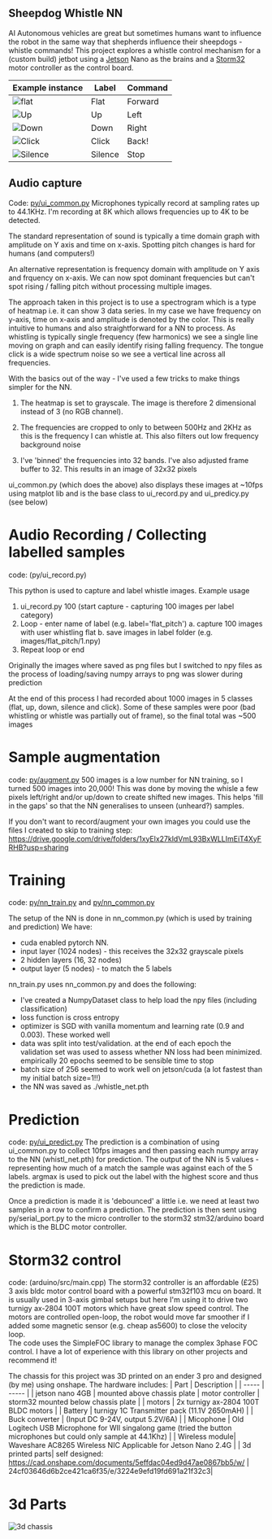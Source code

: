 ## Sheepdog Whistle NN
AI Autonomous vehicles are great but sometimes humans want to influence the robot in the same way that shepherds influence their sheepdogs - whistle commands!  This project explores a whistle control mechanism for a (custom build) jetbot using a [Jetson](https://developer.nvidia.com/embedded/jetson-nano-developer-kit) Nano as the brains and a [Storm32](http://www.olliw.eu/storm32bgc-wiki/Getting_Started) motor controller as the control board.

| Example instance | Label | Command |
| ----- | ----- | -----| 
| ![flat](/flat.png?raw=true "Flat") | Flat | Forward | 
| ![Up](/up.png?raw=true "Up") | Up | Left |
| ![Down](/down.png?raw=true "Down") | Down | Right |  
| ![Click](/click.png?raw=true "Click") | Click | Back! |  
| ![Silence](/silence.png?raw=true "Silence") | Silence | Stop | 

## Audio capture
Code: [py/ui_common.py](py/ui_common.py)
Microphones typically record at sampling rates up to 44.1KHz.  I'm recording at 8K which allows frequencies up to 4K to be detected.    

The standard representation of sound is typically a time domain graph with amplitude on Y axis and time on x-axis.  Spotting pitch changes is hard for humans (and computers!)

An alternative representation is frequency domain with amplitude on Y axis and frquency on x-axis.  We can now spot dominant frequencies but can't spot rising / falling pitch without processing multiple images.

The approach taken in this project is to use a spectrogram which is a type of heatmap i.e. it can show 3 data series.  In my case we have frequency on y-axis, time on x-axis and amplitude is denoted by the color.  This is really intuitive to humans and also straightforward for a NN to process.  As whistling is typically single frequency (few harmonics) we see a single line moving on graph and can easily identify rising falling frequency.  The tongue click is a wide spectrum noise so we see a vertical line across all frequencies.  

With the basics out of the way - I've used a few tricks to make things simpler for the NN.  
1) The heatmap is set to grayscale.  The image is therefore 2 dimensional instead of 3 (no RGB channel).
2) The frequencies are cropped to only to between 500Hz and 2KHz as this is the frequency I can whistle at.  This also filters out low frequency background noise

3) I've 'binned' the frequencies into 32 bands.  I've also adjusted frame buffer to 32.  This results in an image of 32x32 pixels

ui_common.py (which does the above) also displays these images at ~10fps using matplot lib and is the base class to ui_record.py and ui_predicy.py (see below)

# Audio Recording / Collecting labelled samples
code: (py/ui_record.py)

This python is used to capture and label whistle images.  Example usage
 1. ui_record.py 100 (start capture - capturing 100 images per label category)
 2. Loop - enter name of label (e.g. label='flat_pitch')
  a. capture 100 images with user whistling flat
  b. save images in label folder (e.g. images/flat_pitch/1.npy)
 3. Repeat loop or end

Originally the images where saved as png files but I switched to npy files as the process of loading/saving numpy arrays to png was slower during prediction

At the end of this process I had recorded about 1000 images in 5 classes (flat, up, down, silence and click).  Some of these samples were poor (bad whistling or whistle was partially out of frame), so the final total was ~500 images

# Sample augmentation
code: [py/augment.py](py/augment.py)
500 images is a low number for NN training, so I turned 500 images into 20,000!  This was done by moving the whisle a few pixels left/right and/or up/down to create shifted new images.  This helps 'fill in the gaps' so that the NN generalises to unseen (unheard?) samples.

If you don't want to record/augment your own images you could use the files I created to skip to training step:
https://drive.google.com/drive/folders/1xyElx27kldVmL93BxWLLImEiT4XyFRHB?usp=sharing

# Training
code: [py/nn_train.py](py/nn_train.py) and [py/nn_common.py](py/nn_common.py)

The setup of the NN is done in nn_common.py (which is used by training and prediction)
We have:
 - cuda enabled pytorch NN.  
 - input layer (1024 nodes) - this receives the 32x32 grayscale pixels
 - 2 hidden layers (16, 32 nodes)
 - output layer (5 nodes) - to match the 5 labels

nn_train.py uses nn_common.py and does the following:
 - I've created a NumpyDataset class to help load the npy files (including classification)
 - loss function is cross entropy
 - optimizer is SGD with vanilla momentum and learning rate (0.9 and 0.003).  These worked well
 - data was split into test/validation.  at the end of each epoch the validation set was used to assess whether NN loss had been minimized.  empirically 20 epochs seemed to be sensible time to stop
 - batch size of 256 seemed to work well on jetson/cuda (a lot fastest than my initial batch size=1!!)
 - the NN was saved as ./whistle_net.pth

 # Prediction
 code: [py/ui_predict.py](py/ui_predict.py)
 The prediction is a combination of using ui_common.py to collect 10fps images and then passing each numpy array to the NN (whistl_net.pth) for prediction.   The output of the NN is 5 values - representing how much of a match the sample was against each of the 5 labels.  argmax is used to pick out the label with the highest score and thus the prediction is made.

 Once a prediction is made it is 'debounced' a little i.e. we need at least two samples in a row to confirm a prediction. The prediction is then sent using py/serial_port.py to the micro controller to the storm32 stm32/arduino board which is the BLDC motor controller.

 # Storm32 control
 code: (arduino/src/main.cpp)
 The storm32 controller is an affordable (£25) 3 axis bldc motor control board with a powerful stm32f103 mcu on board.  It is usually used in 3-axis gimbal setups but here I'm using it to drive two turnigy ax-2804 100T motors which have great slow speed control.  The motors are controlled open-loop, the robot would move far smoother if I added some magnetic sensor (e.g. cheap as5600) to close the velocity loop.  
 The code uses the SimpleFOC library to manage the complex 3phase FOC control.  I have a lot of experience with this library on other projects and recommend it!

The chassis for this project was 3D printed on an ender 3 pro and designed (by me) using onshape.  The hardware includes:
 | Part | Description |
 | ----- | ----- |
 | jetson nano 4GB | mounted above chassis plate
 | motor controller | storm32 mounted below chassis plate | 
 | motors | 2x turnigy ax-2804 100T BLDC motors | 
 | Battery | turnigy 1C Transmitter pack (11.1V 2650mAH) | 
 | Buck converter | (Input DC 9-24V, output 5.2V/6A) | 
 | Micophone | Old Logitech USB Microphone for WII singalong game (tried the button microphones but could only sample at 44.1Khz) |
 | Wireless module| Waveshare AC8265 Wireless NIC Applicable for Jetson Nano 2.4G | 
 | 3d printed parts| self designed: https://cad.onshape.com/documents/5effdac04ed9d47ae0867bb5/w/ | 24cf03646d6b2ce421ca6f35/e/3224e9efd19fd691a21f32c3|

# 3d Parts
![3d chassis](/3d-chassis.png?raw=true "3d chassis")
